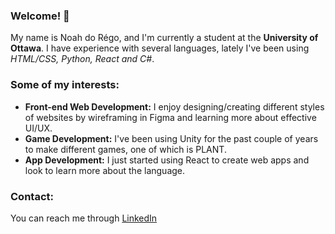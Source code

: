 ### Welcome! 👋

My name is Noah do Régo, and I'm currently a student at the **University of Ottawa**. I have experience with several languages, lately I've been using *HTML/CSS, Python, React and C#*.

### Some of my interests:
- **Front-end Web Development:** I enjoy designing/creating different styles of websites by wireframing in Figma and learning more about effective UI/UX.
- **Game Development:** I've been using Unity for the past couple of years to make different games, one of which is PLANT.
- **App Development:** I just started using React to create web apps and look to learn more about the language.

### Contact:
You can reach me through [LinkedIn](https://www.linkedin.com/in/noah-do-r%C3%A9go-387a2b17a/)
